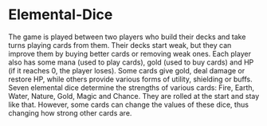# Elemental-Dice

The game is played between two players who build their decks and take turns playing cards from them. Their decks start weak, but they can improve them by buying better cards or removing weak ones. Each player also has some mana (used to play cards), gold (used to buy cards) and HP (if it reaches 0, the player loses). Some cards give gold, deal damage or restore HP, while others provide various forms of utility, shielding or buffs. Seven elemental dice determine the strengths of various cards: Fire, Earth, Water, Nature, Gold, Magic and Chance. They are rolled at the start and stay like that. However, some cards can change the values of these dice, thus changing how strong other cards are.
